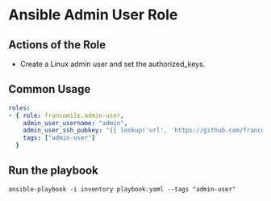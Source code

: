 # Ansible Admin User Role

## Actions of the Role

* Create a Linux admin user and set the authorized_keys.

## Common Usage


```yaml
roles:
- { role: francomile.admin-user,
    admin_user_username: "admin",
    admin_user_ssh_pubkey: "{{ lookup('url', 'https://github.com/francomile.keys', split_lines=False) }}",
    tags: ["admin-user"]
  }
```

## Run the playbook

```shell
ansible-playbook -i inventory playbook.yaml --tags "admin-user"
```

